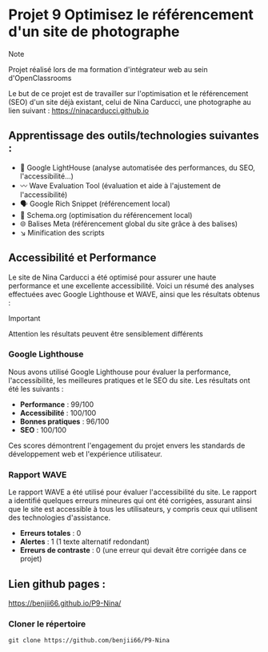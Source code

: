 
# Projet 9 Optimisez le référencement d'un site de photographe

> [!NOTE] 
> Projet réalisé lors de ma formation d'intégrateur web au sein d'OpenClassrooms

Le but de ce projet est de travailler sur l'optimisation et le référencement (SEO) d'un site déjà existant, celui de Nina Carducci, une photographe au lien suivant : https://ninacarducci.github.io


## Apprentissage des outils/technologies suivantes : 
- 🚀 Google LightHouse (analyse automatisée des performances, du SEO, l'accessibilité...)
- 〰️ Wave Evaluation Tool (évaluation et aide à l'ajustement de l'accessibilité)
- 🗣  Google Rich Snippet (référencement local)
- 📱 Schema.org (optimisation du référencement local)
- 🌐 Balises Meta (référencement global du site grâce à des balises)
- ↘️ Minification des scripts


## Accessibilité et Performance

Le site de Nina Carducci a été optimisé pour assurer une haute performance et une excellente accessibilité. Voici un résumé des analyses effectuées avec Google Lighthouse et WAVE, ainsi que les résultats obtenus :

>[!IMPORTANT]
> Attention les résultats peuvent être sensiblement différents

### Google Lighthouse

Nous avons utilisé Google Lighthouse pour évaluer la performance, l'accessibilité, les meilleures pratiques et le SEO du site. Les résultats ont été les suivants :


- **Performance** : 99/100
- **Accessibilité** : 100/100
- **Bonnes pratiques** : 96/100
- **SEO** : 100/100

Ces scores démontrent l'engagement du projet envers les standards de développement web et l'expérience utilisateur.

### Rapport WAVE

Le rapport WAVE a été utilisé pour évaluer l'accessibilité du site. Le rapport a identifié quelques erreurs mineures qui ont été corrigées, assurant ainsi que le site est accessible à tous les utilisateurs, y compris ceux qui utilisent des technologies d'assistance.

- **Erreurs totales** : 0
- **Alertes** : 1 (1 texte alternatif redondant)
- **Erreurs de contraste** : 0 (une erreur qui devait être corrigée dans ce projet)


## Lien github pages : 

https://benjii66.github.io/P9-Nina/

### Cloner le répertoire 

```shell
git clone https://github.com/benjii66/P9-Nina
```
